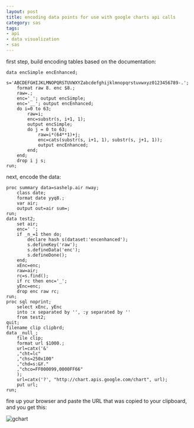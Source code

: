 ```yaml
---
layout: post
title: encoding data points for use with google charts api calls
category: sas
tags:
- api
- data visualization
- sas
---
```


first step, build encoding tables based on the documentation<!--more-->:

    data encSimple encEnhanced;
        s='ABCDEFGHIJKLMNOPQRSTUVWXYZabcdefghijklmnopqrstuvwxyz0123456789-.';
        format raw 8. enc $8.;
        raw=.;
        enc='_'; output encSimple;
        enc='__'; output encEnhanced;
        do i=0 to 63;
            raw=i;
            enc=substr(s, i+1, 1);
            output encSimple;
            do j = 0 to 63;
                raw=i*(64**1)+j;
                enc=cats(substr(s, i+1, 1), substr(s, j+1, 1));
                output encEnhanced;
            end;
        end;
        drop i j s;
    run;


next, encode the data:

    proc summary data=sashelp.air nway;
        class date;
        format date yyq8.;
        var air;
        output out=air sum=;
    run;
    data test2;
        set air;
        enc=' ';
        if _n_=1 then do;
            declare hash s(dataset:'encenhanced');
            s.defineKey('raw');
            s.defineData('enc');
            s.defineDone();
        end;
        xEnc=enc;
        raw=air;
        rc=s.find();
        if rc then enc='_';
        yEnc=enc;
        drop enc raw rc;
    run;
    proc sql noprint;
        select xEnc, yEnc
        into :x separated by '', :y separated by ''
        from test2;
    quit;
    filename clip clipbrd;
    data _null_;
        file clip;
        format url $1000.;
        url=catx('&'
        ,"cht=lc"
        ,"chs=250x100"
        ,"chd=s:&Y."
        ,"chco=FF000099,0000FF66"
        );
        url=catx('?', "http://chart.apis.google.com/chart", url);
        put url;
    run;


fire up your browser and paste the URL that was copied to your clipboard, and you get this:

![gchart](http://chart.apis.google.com/chart?cht=lc&chs=250x100&chd=s:FGGFFGHGHIJHIJKIJLMJJLNKLNPMNPSNPRUPPRVPRUYSTWbU&chco=FF000099,0000FF66)
